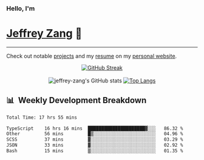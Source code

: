 
### Hello, I'm 
# [Jeffrey Zang](https://www.linkedin.com/in/jeffreyzang/) 🦀

---

Check out notable [projects](https://jeffz.dev/projects) and my [resume](https://jeffz.dev/resume) on my [personal website](https://jeffz.dev/).

<div align = 'center'>

[![GitHub Streak](https://github-readme-streak-stats.herokuapp.com/?user=jeffrey-zang&theme=tokyonight)](https://git.io/streak-stats)
<br></br>
![jeffrey-zang's GitHub stats](https://github-readme-stats.vercel.app/api?username=jeffrey-zang&show_icons=true&theme=tokyonight&hide_rank=true&hide=stars) 
[![Top Langs](https://github-readme-stats.vercel.app/api/top-langs/?username=jeffrey-zang&hide=ShaderLab,HLSL&layout=compact&theme=tokyonight)](https://github.com/anuraghazra/github-readme-stats)

</div>

## 📊 &nbsp;Weekly Development Breakdown
<!--START_SECTION:waka-->

```txt
Total Time: 17 hrs 55 mins

TypeScript    16 hrs 16 mins  █████████████████████▓░░░   86.32 %
Other         56 mins         █▒░░░░░░░░░░░░░░░░░░░░░░░   04.96 %
SCSS          37 mins         ▓░░░░░░░░░░░░░░░░░░░░░░░░   03.29 %
JSON          33 mins         ▓░░░░░░░░░░░░░░░░░░░░░░░░   02.92 %
Bash          15 mins         ▒░░░░░░░░░░░░░░░░░░░░░░░░   01.35 %
```

<!--END_SECTION:waka-->

